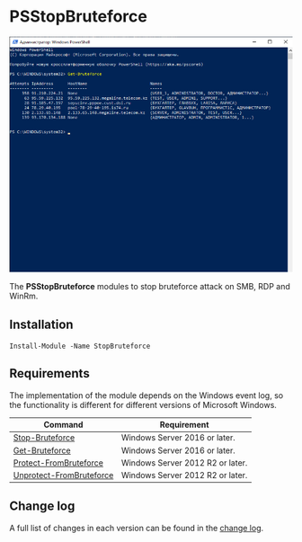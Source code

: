 # PSStopBruteforce
![headimg](Assets/Head.png "ExampleUsage")

The **PSStopBruteforce** modules to stop bruteforce attack on SMB, RDP and WinRm.


## Installation

```
Install-Module -Name StopBruteforce
```

## Requirements

The implementation of the module depends on the Windows event log, so the functionality is different for different versions of Microsoft Windows.

| Command                                                                                               | Requirement                      |
|-------------------------------------------------------------------------------------------------------|----------------------------------|
| [Stop-Bruteforce](https://github.com/nneeoo/PSStopBruteforce/wiki/Stop-Bruteforce)                    | Windows Server 2016 or later.    |
| [Get-Bruteforce](https://github.com/nneeoo/PSStopBruteforce/wiki/Get-Bruteforce)                      | Windows Server 2016 or later.           |
| [Protect-FromBruteforce](https://github.com/nneeoo/PSStopBruteforce/wiki/Protect-FromBruteforce)      | Windows Server 2012 R2 or later. |
| [Unprotect-FromBruteforce](https://github.com/nneeoo/PSStopBruteforce/wiki/Unprotect-FromBruteforce)  | Windows Server 2012 R2 or later. |

## Change log

A full list of changes in each version can be found in the [change log](CHANGELOG.md).
